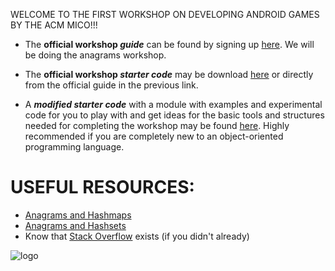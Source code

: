 
WELCOME TO THE FIRST WORKSHOP ON DEVELOPING ANDROID GAMES BY THE ACM MICO!!!
- The **official workshop *guide*** can be found by signing up [here](https://cswithandroid.withgoogle.com/ "Applied CS with Android"). We will be doing the anagrams workshop.

- The **official workshop *starter code*** may be download [here](../Applied-CS-with-Android-Workshops-Public/anagrams_starter.zip) or directly from the official guide in the previous link.

- A ***modified starter code*** with a module with examples and experimental code for you to play with and get ideas for the basic tools and structures needed for completing the workshop may be found [here](../Applied-CS-with-Android-Workshops-Public/anagrams_starter_modified.zip). Highly recommended if you are completely new to an object-oriented programming language.


# USEFUL RESOURCES:
- [Anagrams and Hashmaps](https://youtu.be/eMymKAFYaCs)
- [Anagrams and Hashsets](https://youtu.be/O-zTuD8JRbE)
- Know that [Stack Overflow](https://stackoverflow.com/) exists (if you didn't already)

![logo](http://www.techretard.com/wp-content/uploads/2017/06/Android-Games-logo.png "Logo")
